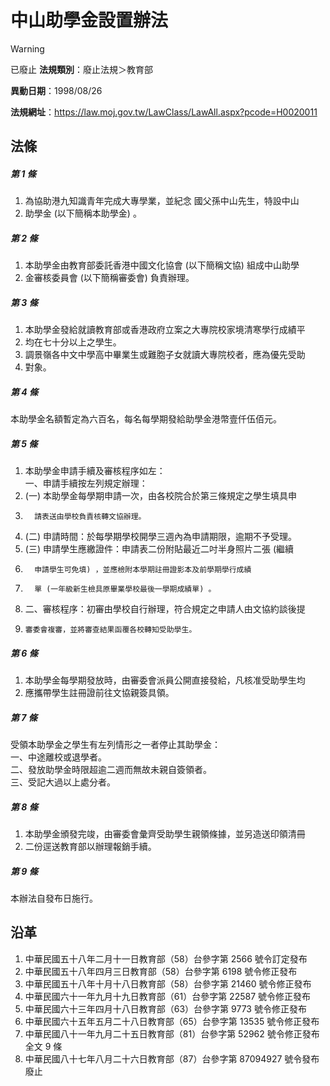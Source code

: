 # 中山助學金設置辦法


> [!WARNING]
> 已廢止
**法規類別**：廢止法規＞教育部

**異動日期**：1998/08/26  

**法規網址**：https://law.moj.gov.tw/LawClass/LawAll.aspx?pcode=H0020011



## 法條
##### 第 1 條
1. 為協助港九知識青年完成大專學業，並紀念  國父孫中山先生，特設中山
1. 助學金 (以下簡稱本助學金) 。

##### 第 2 條
1. 本助學金由教育部委託香港中國文化協會 (以下簡稱文協) 組成中山助學
1. 金審核委員會 (以下簡稱審委會) 負責辦理。

##### 第 3 條
1. 本助學金發給就讀教育部或香港政府立案之大專院校家境清寒學行成績平
1. 均在七十分以上之學生。
1. 調景嶺各中文中學高中畢業生或難胞子女就讀大專院校者，應為優先受助
1. 對象。

##### 第 4 條
本助學金名額暫定為六百名，每名每學期發給助學金港幣壹仟伍佰元。

##### 第 5 條
1. 本助學金申請手續及審核程序如左：  
一、申請手續按左列規定辦理：
1.  (一) 本助學金每學期申請一次，由各校院合於第三條規定之學生填具申
1.       請表送由學校負責核轉文協辦理。
1.  (二) 申請時間：於每學期學校開學三週內為申請期限，逾期不予受理。
1.  (三) 申請學生應繳證件：申請表二份附貼最近二吋半身照片二張 (繼續
1.       申請學生可免填) ，並應檢附本學期註冊證影本及前學期學行成績
1.       單 (一年級新生檢具原畢業學校最後一學期成績單) 。
1. 二、審核程序：初審由學校自行辦理，符合規定之申請人由文協約談後提
1.     審委會複審，並將審查結果函覆各校轉知受助學生。

##### 第 6 條
1. 本助學金每學期發放時，由審委會派員公開直接發給，凡核准受助學生均
1. 應攜帶學生註冊證前往文協親簽具領。

##### 第 7 條
受領本助學金之學生有左列情形之一者停止其助學金：  
一、中途離校或退學者。  
二、發放助學金時限超逾二週而無故未親自簽領者。  
三、受記大過以上處分者。

##### 第 8 條
1. 本助學金頒發完竣，由審委會彙齊受助學生親領條據，並另造送印領清冊
1. 二份逕送教育部以辦理報銷手續。

##### 第 9 條
本辦法自發布日施行。

## 沿革
1. 中華民國五十八年二月十一日教育部（58）台參字第 2566 號令訂定發布
1. 中華民國五十八年四月三日教育部（58）台參字第 6198 號令修正發布
1. 中華民國五十八年十月十八日教育部（58）台參字第 21460  號令修正發布
1. 中華民國六十一年九月十九日教育部（61）台參字第 22587  號令修正發布
1. 中華民國六十三年四月十八日教育部（63）台參字第 9773 號令修正發布
1. 中華民國六十五年五月二十八日教育部（65）台參字第 13535  號令修正發布
1. 中華民國八十一年九月二十五日教育部（81）台參字第 52962  號令修正發布全文 9  條
1. 中華民國八十七年八月二十六日教育部（87）台參字第 87094927 號令發布廢止
